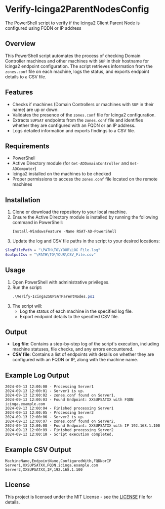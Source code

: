 # Verify-Icinga2ParentNodesConfig
The PowerShell script to verify if the Icinga2 Client Parent Node is configured using FQDN or IP address

## Overview
This PowerShell script automates the process of checking Domain Controller machines and other machines with `SUP` in their hostname for Icinga2 endpoint configuration. The script retrieves information from the `zones.conf` file on each machine, logs the status, and exports endpoint details to a CSV file.

## Features
- Checks if machines (Domain Controllers or machines with `SUP` in their name) are up or down.
- Validates the presence of the `zones.conf` file for Icinga2 configuration.
- Extracts `SUPSAT` endpoints from the `zones.conf` file and identifies whether they are configured with an FQDN or an IP address.
- Logs detailed information and exports findings to a CSV file.

## Requirements
- PowerShell
- Active Directory module (for `Get-ADDomainController` and `Get-ADComputer`)
- Icinga2 installed on the machines to be checked
- Proper permissions to access the `zones.conf` file located on the remote machines

## Installation
1. Clone or download the repository to your local machine.
2. Ensure the Active Directory module is installed by running the following command in PowerShell:
   ```powershell
   Install-WindowsFeature -Name RSAT-AD-PowerShell
   ```
3. Update the log and CSV file paths in the script to your desired locations:
  ```powershell
  $logFilePath = "\PATH\TO\YOUR\LOG_File.log"
  $outputCsv = "\PATH\TO\YOUR\CSV_File.csv"
  ```
## Usage
1. Open PowerShell with administrative privileges.
2. Run the script:
   ```powershell
   .\Verify-Icinga2SUPSATParentNodes.ps1
   ```
3. The script will:
   - Log the status of each machine in the specified log file.
   - Export endpoint details to the specified CSV file.
  
## Output
- **Log file**: Contains a step-by-step log of the script's execution, including machine statuses, file checks, and any errors encountered.
- **CSV file**: Contains a list of endpoints with details on whether they are configured with an FQDN or IP, along with the machine name.

## Example Log Output
```log
2024-09-13 12:00:00 - Processing Server1
2024-09-13 12:00:01 - Server1 is up.
2024-09-13 12:00:02 - zones.conf found on Server1.
2024-09-13 12:00:03 - Found Endpoint: XXSUPSATXX with FQDN icinga.example.com
2024-09-13 12:00:04 - Finished processing Server1
2024-09-13 12:00:05 - Processing Server2
2024-09-13 12:00:06 - Server2 is up.
2024-09-13 12:00:07 - zones.conf found on Server2.
2024-09-13 12:00:08 - Found Endpoint: XXSUPSATXX with IP 192.168.1.100
2024-09-13 12:00:09 - Finished processing Server2
2024-09-13 12:00:10 - Script execution completed.
```

## Example CSV Output
```text
MachineName,EndpointName,ConfiguredWith,FQDNorIP
Server1,XXSUPSATXX,FQDN,icinga.example.com
Server2,XXSUPSATXX,IP,192.168.1.100
```
## License
This project is licensed under the MIT License - see the [LICENSE](LICENSE) file for details.


